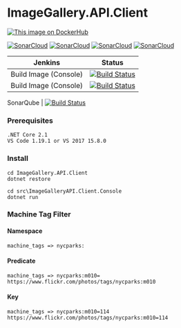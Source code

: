 # ImageGallery.API.Client

[![This image on DockerHub](https://img.shields.io/docker/pulls/stuartshay/imagegallery-api-client.svg)](https://hub.docker.com/r/stuartshay/imagegallery-api-client/)

[![SonarCloud](http://sonar.navigatorglass.com:9000/api/project_badges/measure?project=ImageGalleryAPIClient&metric=alert_status)](http://sonar.navigatorglass.com:9000/dashboard?id=ImageGalleryAPIClient)
[![SonarCloud](http://sonar.navigatorglass.com:9000/api/project_badges/measure?project=ImageGalleryAPIClient&metric=reliability_rating)](http://sonar.navigatorglass.com:9000/dashboard?id=ImageGalleryAPIClient)
[![SonarCloud](http://sonar.navigatorglass.com:9000/api/project_badges/measure?project=ImageGalleryAPIClient&metric=security_rating)](http://sonar.navigatorglass.com:9000/dashboard?id=ImageGalleryAPIClient)
[![SonarCloud](http://sonar.navigatorglass.com:9000/api/project_badges/measure?project=ImageGalleryAPIClient&metric=sqale_rating)](http://sonar.navigatorglass.com:9000/dashboard?id=ImageGalleryAPIClient)

 Jenkins | Status  
------------ | -------------
Build Image (Console) | [![Build Status](https://jenkins.navigatorglass.com/buildStatus/icon?job=ImageGallery-API/ImageGallery-API-Client.Console)](https://jenkins.navigatorglass.com/job/ImageGallery-API/job/ImageGallery-API-Client.Console/)
Build Image (Console) | [![Build Status](https://jenkins.navigatorglass.com/buildStatus/icon?job=ImageGallery-API/ImageGallery-API-Client.WebAPI)](https://jenkins.navigatorglass.com/job/ImageGallery-API/job/ImageGallery-API-Client.WebAPI/)



SonarQube | [![Build Status](https://jenkins.navigatorglass.com/buildStatus/icon?job=ImageGallery-API/ImageGallery-API-Client-Sonarqube)](https://jenkins.navigatorglass.com/job/ImageGallery-API/job/ImageGallery-API-Client-Sonarqube/)

### Prerequisites

```
.NET Core 2.1
VS Code 1.19.1 or VS 2017 15.8.0
```

### Install

```
cd ImageGallery.API.Client
dotnet restore

cd src\ImageGalleryAPI.Client.Console
dotnet run

```

### Machine Tag Filter

#### Namespace

```
machine_tags => nycparks:
```

#### Predicate

```
machine_tags => nycparks:m010=
https://www.flickr.com/photos/tags/nycparks:m010
```

#### Key
```
machine_tags => nycparks:m010=114
https://www.flickr.com/photos/tags/nycparks:m010=114
```
